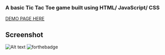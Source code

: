 ### A basic Tic Tac Toe game built using HTML/ JavaScript/ CSS

[DEMO PAGE HERE](http://htmlpreview.github.io/?https://github.com/nicola24/tic-tac-toe/blob/master/index.html)

## Screenshot

![Alt text](https://i.imgur.com/HWfGt4k.png)
![forthebadge](https://forthebadge.com/images/badges/made-with-javascript.svg)
